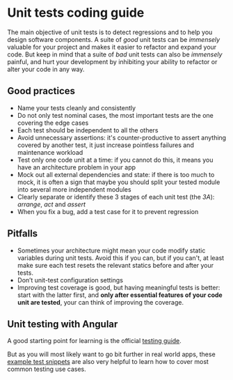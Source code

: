 # Unit tests coding guide

The main objective of unit tests is to detect regressions and to help you design software components. A suite of
_good_ unit tests can be _immensely_ valuable for your project and makes it easier to refactor and expand your code.
But keep in mind that a suite of _bad_ unit tests can also be _immensely_ painful, and hurt your development by
inhibiting your ability to refactor or alter your code in any way.

## Good practices

- Name your tests cleanly and consistently
- Do not only test nominal cases, the most important tests are the one covering the edge cases
- Each test should be independent to all the others
- Avoid unnecessary assertions: it's counter-productive to assert anything covered by another test, it just increase
  pointless failures and maintenance workload
- Test only one code unit at a time: if you cannot do this, it means you have an architecture problem in your app
- Mock out all external dependencies and state: if there is too much to mock, it is often a sign that maybe you
  should split your tested module into several more independent modules
- Clearly separate or identify these 3 stages of each unit test (the _3A_): _arrange_, _act_ and _assert_
- When you fix a bug, add a test case for it to prevent regression

## Pitfalls

- Sometimes your architecture might mean your code modify static variables during unit tests. Avoid this if you can,
  but if you can't, at least make sure each test resets the relevant statics before and after your tests.
- Don’t unit-test configuration settings
- Improving test coverage is good, but having meaningful tests is better: start with the latter first, and **only after
  essential features of your code unit are tested**, your can think of improving the coverage.

## Unit testing with Angular

A good starting point for learning is the official
[testing guide](https://angular.io/docs/ts/latest/guide/testing.html).

But as you will most likely want to go bit further in real world apps, these
[example test snippets](https://gist.github.com/wkwiatek/e8a4a9d92abc4739f04f5abddd3de8a7) are also very helpful to
learn how to cover most common testing use cases.
